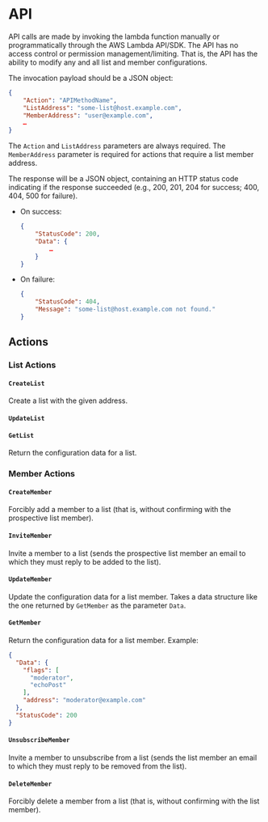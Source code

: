 # API

API calls are made by invoking the lambda function manually or programmatically through the AWS Lambda API/SDK.  The API has no access control or permission management/limiting.  That is, the API has the ability to modify any and all list and member configurations.

The invocation payload should be a JSON object:

```json
{
    "Action": "APIMethodName",
    "ListAddress": "some-list@host.example.com",
    "MemberAddress": "user@example.com",
    …
}
```

The `Action` and `ListAddress` parameters are always required.  The `MemberAddress` parameter is required for actions that require a list member address.

The response will be a JSON object, containing an HTTP status code indicating if the response succeeded (e.g., 200, 201, 204 for success; 400, 404, 500 for failure).

- On success:

	```json
	{
	    "StatusCode": 200,
	    "Data": {
	        …
	    }
	}
	```

- On failure:

    ```json
	{
	    "StatusCode": 404,
	    "Message": "some-list@host.example.com not found."
	}
    ```

## Actions

### List Actions

#### `CreateList`

Create a list with the given address.

#### `UpdateList`

#### `GetList`

Return the configuration data for a list.

### Member Actions

#### `CreateMember`

Forcibly add a member to a list (that is, without confirming with the prospective list member).

#### `InviteMember`

Invite a member to a list (sends the prospective list member an email to which they must reply to be added to the list).

#### `UpdateMember`

Update the configuration data for a list member.  Takes a data structure like the one returned by `GetMember` as the parameter `Data`.

#### `GetMember`

Return the configuration data for a list member.  Example:

```json
{
  "Data": {
    "flags": [
      "moderator",
      "echoPost"
    ],
    "address": "moderator@example.com"
  },
  "StatusCode": 200
}
```

#### `UnsubscribeMember`

Invite a member to unsubscribe from a list (sends the list member an email to which they must reply to be removed from the list).

#### `DeleteMember`

Forcibly delete a member from a list (that is, without confirming with the list member).